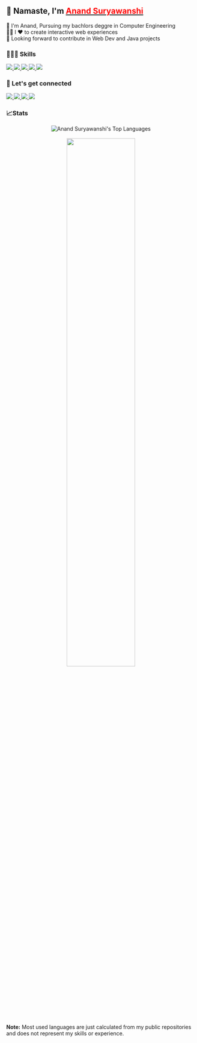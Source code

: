 ## 👋 Namaste, I'm <a href="https://www.itsanand.tech/"> <b style="color:red;">Anand Suryawanshi </b></a>  

🔭 I'm Anand, Pursuing my bachlors deggre in Computer Engineering <br>
🧑‍💻 I ❤️ to create interactive web experiences <br>
🤝 Looking forward to contribute in Web Dev and Java projects <br>

### 🤹🏻‍♂️ Skills 

<a href="https://www.linkedin.com/in/anand-suryawanshi-532a87155/"> 
  <img src="https://img.shields.io/badge/CSS3-1572B6?style=for-the-badge&logo=css3&logoColor=white" /> </a>
 <a href="https://www.linkedin.com/in/anand-suryawanshi-532a87155/">   <img src="https://img.shields.io/badge/JavaScript-F7DF1E?style=for-the-badge&logo=javascript&logoColor=black" /> </a>
 <a href="https://www.linkedin.com/in/anand-suryawanshi-532a87155/">   <img src="https://img.shields.io/badge/React-20232A?style=for-the-badge&logo=react&logoColor=61DAFB" /> </a>
  <a href="https://www.linkedin.com/in/anand-suryawanshi-532a87155/">   <img src="https://img.shields.io/badge/Tailwind_CSS-38B2AC?style=for-the-badge&logo=tailwind-css&logoColor=white" /> </a>
  <a href="https://www.linkedin.com/in/anand-suryawanshi-532a87155/">    <img src="https://img.shields.io/badge/Java-ED8B00?style=for-the-badge&logo=openjdk&logoColor=white" /> </a>
  


### 🔗 Let's get connected 
<a href="https://www.linkedin.com/in/anand-suryawanshi-532a87155/">
  <img src="https://img.shields.io/badge/LinkedIn-0077B5?style=for-the-badge&logo=linkedin&logoColor=white" /> 
 </a> 
<a href="mailto:anandsuryawanshi66@gmail.com">
  <img src="https://img.shields.io/badge/Gmail-D14836?style=for-the-badge&logo=gmail&logoColor=white"   />
</a>
<a href="https://twitter.com/onlyanand10?lang=en">
  <img src="https://img.shields.io/badge/Twitter-1DA1F2?style=for-the-badge&logo=twitter&logoColor=white"   />
</a>
<a href="https://www.youtube.com/channel/UCSch4za59t6N2kYfZH-B_YQ">
	<img src="https://img.shields.io/badge/YouTube-FF0000?style=for-the-badge&logo=youtube&logoColor=white" />
</a>

### 📈Stats
<p align="center">
	 <img alt="Anand Suryawanshi's Top Languages" src="https://github-readme-stats.vercel.app/api/top-langs/?username=onlyanand10&layout=compact" /> <br><br>
	<img width="60%" src="https://github-readme-stats.vercel.app/api?username=onlyanand10&show_icons=true&theme=highcontrast" />  <br>
 
  
  <b>Note:</b> Most used languages are just calculated from my public repositories and does not represent my skills or experience.
</p>

